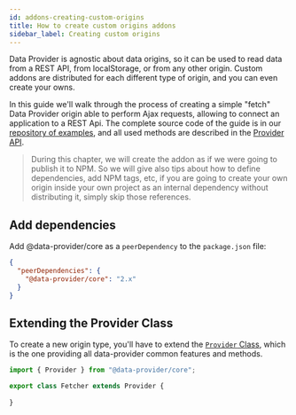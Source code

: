 ```yaml
---
id: addons-creating-custom-origins
title: How to create custom origins addons
sidebar_label: Creating custom origins
---
```


Data Provider is agnostic about data origins, so it can be used to read data from a REST API, from localStorage, or from any other origin. Custom addons are distributed for each different type of origin, and you can even create your owns.

In this guide we'll walk through the process of creating a simple "fetch" Data Provider origin able to perform Ajax requests, allowing to connect an application to a REST Api. The complete source code of the guide is in our [repository of examples][examples], and all used methods are described in the [Provider API](api-provider.md).

> During this chapter, we will create the addon as if we were going to publish it to NPM. So we will give also tips about how to define dependencies, add NPM tags, etc, if you are going to create your own origin inside your own project as an internal dependency without distributing it, simply skip those references.

## Add dependencies

Add @data-provider/core as a `peerDependency` to the `package.json` file:

```json
{
  "peerDependencies": {
    "@data-provider/core": "2.x"
  }
}
```

## Extending the Provider Class

To create a new origin type, you'll have to extend the [`Provider` Class](api-provider.md), which is the one providing all data-provider common features and methods.

```js
import { Provider } from "@data-provider/core";

export class Fetcher extends Provider {
  
}
```

[examples]: https://github.com/data-provider/examples
